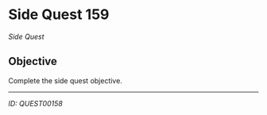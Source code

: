 # Side Quest 159

*Side Quest*

## Objective
Complete the side quest objective.

---
*ID: QUEST00158*
